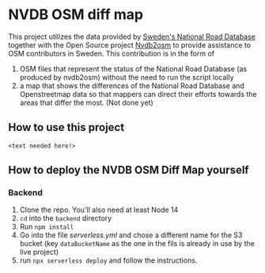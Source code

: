 # NVDB OSM diff map

This project utilizes the data provided by [Sweden's National Road Database](https://www.nvdb.se/sv/about-nvdb/) together with the Open Source project [Nvdb2osm](https://github.com/atorger/nvdb2osm/) to provide assistance to OSM contributors in Sweden.
This contribution is in the form of

1. OSM files that represent the status of the National Road Database (as produced by nvdb2osm) without the need to run the script locally
2. a map that shows the differences of the National Road Database and Openstreetmap data so that mappers can direct their efforts towards the areas that differ the most. (Not done yet)

## How to use this project

`<text needed here!>`

## How to deploy the NVDB OSM Diff Map yourself
### Backend
1. Clone the repo. You'll also need at least Node 14
2. `cd` into the `backend` directory
3. Run `npm install` 
4. Go into the file _serverless.yml_ and chose a different name for the S3 bucket (key `dataBucketName` as the one in the fils is already in use by the live project)
5. run `npx serverless deploy` and follow the instructions.
